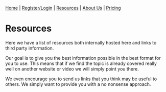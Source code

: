 [Home](index.md) | [Register/Login](login.md) | [Resources](resources.md) | [About Us](about.md) | [Pricing](price.md)

# Resources
<p>
Here we have a list of resources both internally hosted here and links to third party information. 
<p>
Our goal is to give you the best information possible in the best format for you to use. This means that if we find the topic is already covered really well on another website or video we will simply point you there. 
<p>
We even encourage you to send us links that you think may be useful to others. We simply want to provide you with a no nonsense approach.